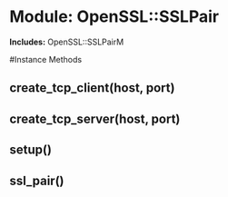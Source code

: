 # Module: OpenSSL::SSLPair
    
**Includes:** OpenSSL::SSLPairM
  




#Instance Methods
## create_tcp_client(host, port) [](#method-i-create_tcp_client)

## create_tcp_server(host, port) [](#method-i-create_tcp_server)

## setup() [](#method-i-setup)

## ssl_pair() [](#method-i-ssl_pair)

